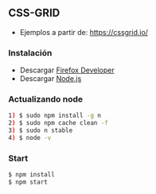 ## CSS-GRID

- Ejemplos a partir de: https://cssgrid.io/ 

### Instalación

- Descargar [Firefox Developer](https://www.mozilla.org/es-ES/firefox/developer/)
- Descargar [Node.js](https://nodejs.org/)

### Actualizando node

```sh
1) $ sudo npm install -g n
2) $ sudo npm cache clean -f
3) $ sudo n stable
4) $ node -v
````


### Start

```sh
$ npm install
$ npm start
```
